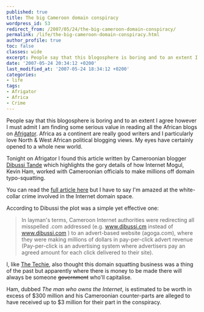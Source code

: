 ```yaml
---
published: true
title: The big Cameroon domain conspiracy
wordpress_id: 53
redirect_from: /2007/05/24/the-big-cameroon-domain-conspiracy/
permalink: /life/the-big-cameroon-domain-conspiracy.html
author_profile: true
toc: false
classes: wide
excerpt: People say that this blogosphere is boring and to an extent I agree however I must admit I am finding some serious value in reading all the African blogs on Afrigator.
date: '2007-05-24 20:34:12 +0200'
last_modified_at: '2007-05-24 18:34:12 +0200'
categories:
- life
tags:
- Afrigator
- Africa
- Crime
---
```

People say that this blogosphere is boring and to an extent I agree however I must admit I am finding some serious value in reading all the African blogs on <a href="http://afrigator.com">Afrigator</a>. Africa as a continent are really good writers and I particularly love North & West African political blogging views. My eyes have certainly opened to a whole new world.

Tonight on Afrigator I found this article written by Cameroonian blogger <a href="http://www.dibussi.com/">Dibussi Tande</a> which highlights the gory details of how Internet Mogul, Kevin Ham, worked with Cameroonian officials to make millions off domain typo-squatting. 

You can read the <a href="http://www.dibussi.com/2007/05/how_cameroon_au.html">full article here</a> but I have to say I'm amazed at the white-collar crime involved in the Internet domain space. 

According to Dibussi the plot was a simple yet effective one:

>In layman's terms, Cameroon Internet authorities were redirecting all misspelled .com addressed (e.g. www.dibussi.cm instead of www.dibussi.com ) to an advert-based website (agoga.com), where they were making millions of dollars in pay-per-click advert revenue (Pay-per-click is an advertising system where advertisers pay an agreed amount for each click delivered to their site).

I, like <a href="http://thetechie.co.za/?p=5">The Techie</a>, also thought this domain squatting business was a thing of the past but apparently where there is money to be made there will always be someone <strike>government</strike> who'll capitalise.

Ham, dubbed <em>The man who owns the Internet</em>, is estimated to be worth in excess of $300 million and his Cameroonian counter-parts are alleged to have received up to $3 million for their part in the conspiracy.

